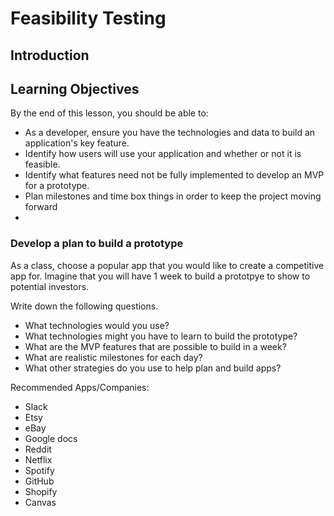 # Feasibility Testing

## Introduction

## Learning Objectives

By the end of this lesson, you should be able to:

- As a developer, ensure you have the technologies and data to build an application's key feature.
- Identify how users will use your application and whether or not it is feasible.
- Identify what features need not be fully implemented to develop an MVP for a prototype.
- Plan milestones and time box things in order to keep the project moving forward
-

### Develop a plan to build a prototype

As a class, choose a popular app that you would like to create a competitive app for. Imagine that you will have 1 week to build a prototpye to show to potential investors.

Write down the following questions.

- What technologies would you use?
- What technologies might you have to learn to build the prototype?
- What are the MVP features that are possible to build in a week?
- What are realistic milestones for each day?
- What other strategies do you use to help plan and build apps?

Recommended Apps/Companies:

- Slack
- Etsy
- eBay
- Google docs
- Reddit
- Netflix
- Spotify
- GitHub
- Shopify
- Canvas
